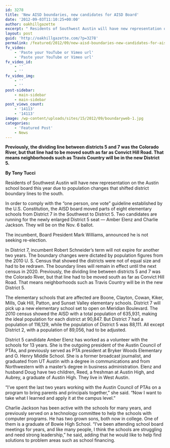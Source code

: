 ```yaml
---
id: 3278
title: 'New AISD boundaries, new candidates for AISD Board'
date: '2012-09-03T11:10:25+00:00'
author: oakhillgazette
excerpt: " Residents of Southwest Austin will have new representation on the Austin school board this year due to population changes that shifted district boundary lines to the south.\n\n   In order to comply with the \"one person, one vote\" guideline established by the U.S. Constitution, the AISD board moved parts of eight elementary schools from District 7 in the Southwest to District 5. Two candidates are running for the newly enlarged District 5 seat — Amber Elenz and Charlie Jackson. They will be on the Nov. 6 ballot.\n\n   The incumbent, Board President Mark Williams, announced he is not seeking re-election.\n"
layout: post
guid: 'http://oakhillgazette.com/?p=3278'
permalink: /featured/2012/09/new-aisd-boundaries-new-candidates-for-aisd-board/
fv_video:
    - 'Paste your YouTube or Vimeo url'
    - 'Paste your YouTube or Vimeo url'
fv_video_id:
    - ''
    - ''
fv_video_img:
    - ''
    - ''
post-sidebar:
    - main-sidebar
    - main-sidebar
post_views_count:
    - '14113'
    - '14113'
image: /wp-content/uploads/sites/15/2012/09/boundaryweb-1.jpg
categories:
    - 'Featured Post'
    - News
---
```


**Previously, the dividing line between districts 5 and 7 was the Colorado River, but that line had to be moved south as far as Convict Hill Road. That means neighborhoods such as Travis Country will be in the new District 5.**

**By Tony Tucci**

Residents of Southwest Austin will have new representation on the Austin school board this year due to population changes that shifted district boundary lines to the south.

In order to comply with the “one person, one vote” guideline established by the U.S. Constitution, the AISD board moved parts of eight elementary schools from District 7 in the Southwest to District 5. Two candidates are running for the newly enlarged District 5 seat — Amber Elenz and Charlie Jackson. They will be on the Nov. 6 ballot.

The incumbent, Board President Mark Williams, announced he is not seeking re-election.

In District 7, incumbent Robert Schneider’s term will not expire for another two years. The boundary changes were dictated by population figures from the 2010 U. S. Census that showed the districts were not of equal size and had to be redrawn. The boundary lines will remain in effect until the next census in 2020. Previously, the dividing line between districts 5 and 7 was the Colorado River, but that line had to be moved south as far as Convict Hill Road. That means neighborhoods such as Travis Country will be in the new District 5.

The elementary schools that are affected are Boone, Clayton, Cowan, Kiker, Mills, Oak Hill, Patton, and Sunset Valley elementary schools. District 7 will pick up a new elementary school set to open on Meridian Boulevard. The 2010 census showed the AISD with a total population of 635,931, making the ideal population for each district at 90,847. But District 7 had a population of 116,129, while the population of District 5 was 88,111. All except District 2, with a population of 89,056, had to be adjusted.

District 5 candidate Amber Elenz has worked as a volunteer with the schools for 13 years. She is the outgoing president of the Austin Council of PTAs, and previously served as PTA president at Bryker Woods Elementary and O. Henry Middle School. She is a former broadcast journalist, and graduated from UT Austin with a degree in communications and from Northwestern with a master’s degree in business administration. Elenz and husband Doug have two children, Reed, a freshman at Austin High, and Aubrey, a graduate of Austin High. They live in West Austin.

“I’ve spent the last two years working with the Austin Council of PTAs on a program to bring parents and principals together,” she said. “Now I want to take what I learned and apply it at the campus level.”

Charlie Jackson has been active with the schools for many years, and previously served on a technology committee to help the schools with computer programs. He has two grown sons, both now in college. One of them is a graduate of Bowie High School. “I’ve been attending school board meetings for years, and like many people, I think the schools are struggling and need strong leadership,” he said, adding that he would like to help find solutions to problem areas such as school financing.